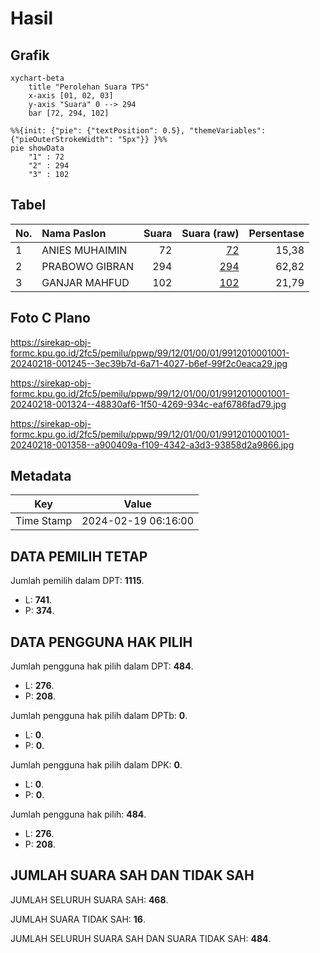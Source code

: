 # Hasil

## Grafik

```mermaid
xychart-beta
    title "Perolehan Suara TPS"
    x-axis [01, 02, 03]
    y-axis "Suara" 0 --> 294
    bar [72, 294, 102]
```

```mermaid
%%{init: {"pie": {"textPosition": 0.5}, "themeVariables": {"pieOuterStrokeWidth": "5px"}} }%%
pie showData
    "1" : 72
    "2" : 294
    "3" : 102
```

## Tabel

| No. | Nama Paslon    | Suara | Suara (raw) | Persentase |
|:--- |:-------------- | -----:| -----------:| ----------:|
| 1   | ANIES MUHAIMIN | 72    | [72][p-1]   | 15,38      |
| 2   | PRABOWO GIBRAN | 294   | [294][p-2]  | 62,82      |
| 3   | GANJAR MAHFUD  | 102   | [102][p-3]  | 21,79      |


[p-1]: https://github.com/gigit-pemilu/pemilu-2024-99-luar-negeri/blob/main/pilpres/hitung-suara/sub/99-luar-negeri/sub/12-bandar-seri-begawan-brunei-darussalam/sub/01-bandar-seri-begawan-brunei-darussalam/sub/0001-bandar-seri-begawan-brunei-darussalam/sub/001-pos-026/sub/paslon-1.txt
[p-2]: https://github.com/gigit-pemilu/pemilu-2024-99-luar-negeri/blob/main/pilpres/hitung-suara/sub/99-luar-negeri/sub/12-bandar-seri-begawan-brunei-darussalam/sub/01-bandar-seri-begawan-brunei-darussalam/sub/0001-bandar-seri-begawan-brunei-darussalam/sub/001-pos-026/sub/paslon-2.txt
[p-3]: https://github.com/gigit-pemilu/pemilu-2024-99-luar-negeri/blob/main/pilpres/hitung-suara/sub/99-luar-negeri/sub/12-bandar-seri-begawan-brunei-darussalam/sub/01-bandar-seri-begawan-brunei-darussalam/sub/0001-bandar-seri-begawan-brunei-darussalam/sub/001-pos-026/sub/paslon-3.txt

## Foto C Plano

https://sirekap-obj-formc.kpu.go.id/2fc5/pemilu/ppwp/99/12/01/00/01/9912010001001-20240218-001245--3ec39b7d-6a71-4027-b6ef-99f2c0eaca29.jpg

https://sirekap-obj-formc.kpu.go.id/2fc5/pemilu/ppwp/99/12/01/00/01/9912010001001-20240218-001324--48830af6-1f50-4269-934c-eaf6786fad79.jpg

https://sirekap-obj-formc.kpu.go.id/2fc5/pemilu/ppwp/99/12/01/00/01/9912010001001-20240218-001358--a900409a-f109-4342-a3d3-93858d2a9866.jpg


## Metadata

| Key        | Value               |
| ---------- | ------------------- |
| Time Stamp | 2024-02-19 06:16:00 |


## DATA PEMILIH TETAP

Jumlah pemilih dalam DPT: **1115**.
 * L: **741**.
 * P: **374**.

## DATA PENGGUNA HAK PILIH

Jumlah pengguna hak pilih dalam DPT: **484**.
 * L: **276**.
 * P: **208**.

Jumlah pengguna hak pilih dalam DPTb: **0**.
 * L: **0**.
 * P: **0**.

Jumlah pengguna hak pilih dalam DPK: **0**.
 * L: **0**.
 * P: **0**.

Jumlah pengguna hak pilih: **484**.
 * L: **276**.
 * P: **208**.

## JUMLAH SUARA SAH DAN TIDAK SAH

JUMLAH SELURUH SUARA SAH: **468**.

JUMLAH SUARA TIDAK SAH: **16**.

JUMLAH SELURUH SUARA SAH DAN SUARA TIDAK SAH: **484**.


